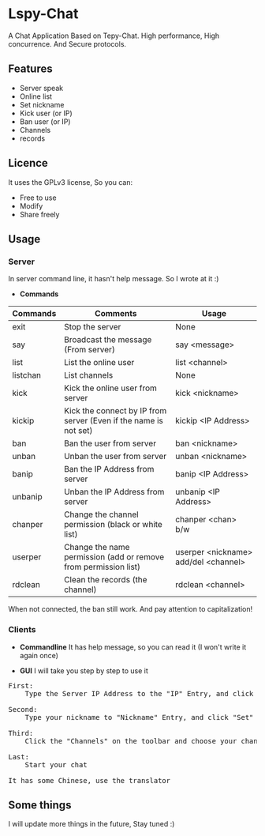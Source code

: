 # Lspy-Chat
A Chat Application Based on Tepy-Chat. High performance, High concurrence. And Secure protocols.

## Features

+ Server speak
+ Online list
+ Set nickname
+ Kick user (or IP)
+ Ban user (or IP)
+ Channels
+ records

## Licence

It uses the GPLv3 license, So you can:

+ Free to use
+ Modify
+ Share freely

## Usage

### Server

In server command line, it hasn't help message. So I wrote at it :\)

+ **Commands**

| Commands | Comments | Usage |
| --- | --- | --- |
| exit | Stop the server | None |
| say | Broadcast the message (From server) | say \<message\> |
| list | List the online user | list \<channel\> |
| listchan | List channels | None |
| kick | Kick the online user from server | kick \<nickname\> |
| kickip | Kick the connect by IP from server (Even if the name is not set)| kickip \<IP Address\> |
| ban | Ban the user from server | ban \<nickname\> |
| unban | Unban the user from server | unban \<nickname\> |
| banip | Ban the IP Address from server | banip \<IP Address\> |
| unbanip | Unban the IP Address from server | unbanip \<IP Address\> |
| chanper | Change the channel permission (black or white list) | chanper \<chan\>  b/w |
| userper | Change the name permission (add or remove from permission list) | userper \<nickname\> add/del \<channel\> |
| rdclean | Clean the records (the channel) | rdclean \<channel\> |

When not connected, the ban still work. 
And pay attention to capitalization!

### Clients

+ **Commandline**
It has help message, so you can read it (I won't write it again once)

+ **GUI**
I will take you step by step to use it
<pre>
First:
    Type the Server IP Address to the "IP" Entry, and click the "Connect" Button

Second:
    Type your nickname to "Nickname" Entry, and click "Set" Button (after you connected)

Third:
    Click the "Channels" on the toolbar and choose your channel to join, and it will get record automatically

Last:
    Start your chat

It has some Chinese, use the translator
</pre>

## Some things

I will update more things in the future, Stay tuned :\)